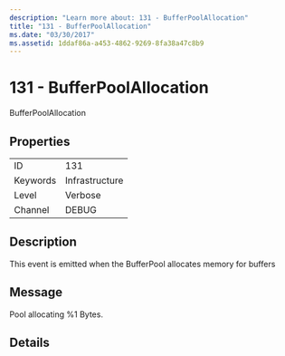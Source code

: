 ```yaml
---
description: "Learn more about: 131 - BufferPoolAllocation"
title: "131 - BufferPoolAllocation"
ms.date: "03/30/2017"
ms.assetid: 1ddaf86a-a453-4862-9269-8fa38a47c8b9
---
```

# 131 - BufferPoolAllocation

BufferPoolAllocation  
  
## Properties  
  
|||  
|-|-|  
|ID|131|  
|Keywords|Infrastructure|  
|Level|Verbose|  
|Channel|DEBUG|  
  
## Description  

 This event is emitted when the BufferPool allocates memory for buffers  
  
## Message  

 Pool allocating %1 Bytes.  
  
## Details
